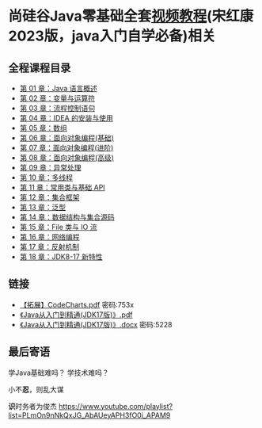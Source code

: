 # 尚硅谷Java零基础全套[视频教程](https://www.bilibili.com/video/BV1PY411e7J6)(宋红康2023版，java入门自学必备)相关

## 全程课程目录
- [第 01 章：Java 语言概述](./第01章_Java语言概述)
- [第 02 章：变量与运算符](./第02章_变量与运算符)
- [第 03 章：流程控制语句](./第03章_流程控制语句)
- [第 04 章：IDEA 的安装与使用](./第04章_IDEA的安装与使用)
- [第 05 章：数组](./第05章_数组)
- [第 06 章：面向对象编程(基础)](./第06章_面向对象编程（基础）)
- [第 07 章：面向对象编程(进阶)](./第07章_面向对象编程（进阶）)
- [第 08 章：面向对象编程(高级)](./第08章_面向对象编程（高级）)
- [第 09 章：异常处理](./第09章_异常处理)
- [第 10 章：多线程](./第10章_多线程)
- [第 11 章：常用类与基础 API](./第11章_常用类和基础API)
- [第 12 章：集合框架](./第12章_集合框架)
- [第 13 章：泛型](./第13章_泛型)
- [第 14 章：数据结构与集合源码](./第14章_数据结构与集合源码)
- [第 15 章：File 类与 IO 流](./第15章_File类与IO流)
- [第 16 章：网络编程](./第16章_网络编程)
- [第 17 章：反射机制](./第17章_反射机制)
- [第 18 章：JDK8-17 新特性](./第18章_JDK8-17新特性)


## 链接
- [【拓展】CodeCharts.pdf](https://txyz.lanzoue.com/iObw80yvuxaj) 密码:753x
- [《Java从入门到精通(JDK17版)》.pdf](https://txyz.lanzoue.com/ieUiP0yvucra)
- [《Java从入门到精通(JDK17版)》.docx](https://txyz.lanzoue.com/iioVy0yvu9xi) 密码:5228


## 最后寄语
学Java基础难吗？
学技术难吗？

小不**忍**，则乱大谋

**识**时务者为俊杰
https://www.youtube.com/playlist?list=PLmOn9nNkQxJG_AbAUeyAPH3fO0i_APAM9